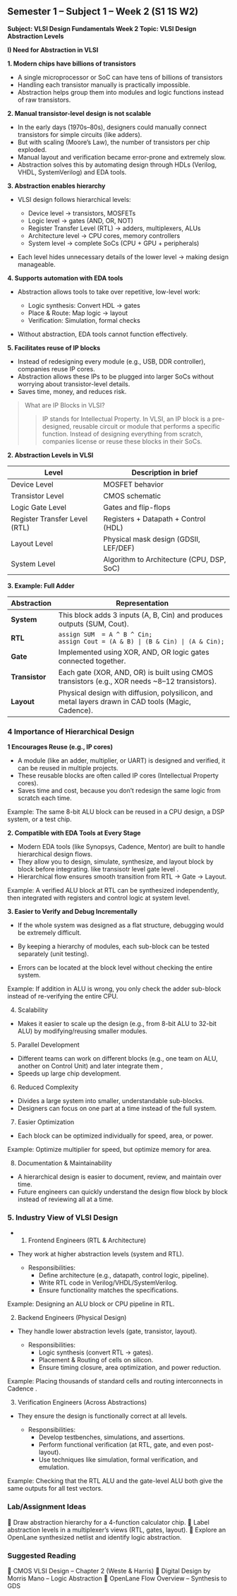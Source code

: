 ## Semester 1 – Subject 1 – Week 2 (S1 1S W2)

**Subject: VLSI Design Fundamentals
Week 2 Topic: VLSI Design Abstraction Levels**

**I) Need for Abstraction in VLSI**

**1. Modern chips have billions of transistors**
- A single microprocessor or SoC can have tens of billions of transistors 
- Handling each transistor manually is practically impossible.
- Abstraction helps group them into modules and logic functions instead of raw transistors.

**2. Manual transistor-level design is not scalable**
- In the early days (1970s–80s), designers could manually connect transistors for simple circuits (like adders).  
- But with scaling (Moore’s Law), the number of transistors per chip exploded.
- Manual layout and verification became error-prone and extremely slow.  
- Abstraction solves this by automating design through HDLs (Verilog, VHDL, SystemVerilog) and EDA tools.

**3. Abstraction enables hierarchy**  
- VLSI design follows hierarchical levels:  
    - Device level → transistors, MOSFETs  
    - Logic level → gates (AND, OR, NOT)  
    - Register Transfer Level (RTL) → adders, multiplexers, ALUs  
    - Architecture level → CPU cores, memory controllers    
    - System level → complete SoCs (CPU + GPU + peripherals)

- Each level hides unnecessary details of the lower level → making design manageable.

**4. Supports automation with EDA tools**
- Abstraction allows tools to take over repetitive, low-level work:  
    - Logic synthesis: Convert HDL → gates
    - Place & Route: Map logic → layout
    - Verification: Simulation, formal checks

- Without abstraction, EDA tools cannot function effectively.

**5. Facilitates reuse of IP blocks**
- Instead of redesigning every module (e.g., USB, DDR controller), companies reuse IP cores.
- Abstraction allows these IPs to be plugged into larger SoCs without worrying about transistor-level details.
- Saves time, money, and reduces risk.

>What are IP Blocks in VLSI?
>>IP stands for Intellectual Property.
In VLSI, an IP block is a pre-designed, reusable circuit or module that performs a specific function.
Instead of designing everything from scratch, companies license or reuse these blocks in their SoCs.

**2. Abstraction Levels in VLSI**

| Level| Description in brief|
|---|---|
| Device Level| MOSFET behavior |
| Transistor Level| CMOS schematic |
| Logic Gate Level| Gates and flip-flops |
| Register Transfer Level (RTL)| Registers + Datapath + Control (HDL) |
| Layout Level| Physical mask design (GDSII, LEF/DEF) |
| System Level| Algorithm to Architecture (CPU, DSP, SoC) |


**3. Example: Full Adder**

| **Abstraction** |**Representation**                                                                                 |
| --------------- | -------------------------------------------------------------------------------------------------- |
| **System**      | This block adds 3 inputs (A, B, Cin) and produces outputs (SUM, Cout).                             |
| **RTL**         | `assign SUM  = A ^ B ^ Cin;` <br> `assign Cout = (A & B) \| (B & Cin) \| (A & Cin);`               |
| **Gate**        | Implemented using XOR, AND, OR logic gates connected together.                                     |
| **Transistor**  | Each gate (XOR, AND, OR) is built using CMOS transistors (e.g., XOR needs \~8–12 transistors).     |
| **Layout**      | Physical design with diffusion, polysilicon, and metal layers drawn in CAD tools (Magic, Cadence). |


### 4 Importance of Hierarchical Design


**1 Encourages Reuse (e.g., IP cores)**

- A module (like an adder, multiplier, or UART) is designed and verified, it can be reused in multiple projects.
- These reusable blocks are often called IP cores (Intellectual Property cores).
- Saves time and cost, because you don’t redesign the same logic from scratch each time.

Example: The same 8-bit ALU block can be reused in a CPU design, a DSP system, or a test chip.

**2. Compatible with EDA Tools at Every Stage**

- Modern EDA tools (like Synopsys, Cadence, Mentor) are built to handle hierarchical design flows.  
- They allow you to design, simulate, synthesize, and layout block by block before integrating. like transisotr level gate level .
- Hierarchical flow ensures smooth transition from RTL → Gate → Layout.

Example: A verified ALU block at RTL can be synthesized independently, then integrated with registers and control logic at system level.

**3. Easier to Verify and Debug Incrementally**

- If the whole system was designed as a flat structure, debugging would be extremely difficult.

- By keeping a hierarchy of modules, each sub-block can be tested separately (unit testing).
- Errors can be located at the block level without checking the entire system.

Example: If addition in ALU is wrong, you only check the adder sub-block instead of re-verifying the entire CPU.

4. Scalability

- Makes it easier to scale up the design (e.g., from 8-bit ALU to 32-bit ALU) by modifying/reusing smaller modules.

5. Parallel Development

- Different teams can work on different blocks (e.g., one team on ALU, another on Control Unit) and later integrate them ,
- Speeds up large chip development.

6. Reduced Complexity

 - Divides a large system into smaller, understandable sub-blocks.
- Designers can focus on one part at a time instead of the full system.

7. Easier Optimization

- Each block can be optimized individually for speed, area, or power.

Example: Optimize multiplier for speed, but optimize memory for area.

8. Documentation & Maintainability

- A hierarchical design is easier to document, review, and maintain over time.
- Future engineers can quickly understand the design flow block by block instead of reviewing all at a time.

### 5. Industry View of VLSI Design

- 1. Frontend Engineers (RTL & Architecture)

- They work at higher abstraction levels (system and RTL).

    - Responsibilities:
         - Define architecture (e.g., datapath, control logic, pipeline).
        - Write RTL code in Verilog/VHDL/SystemVerilog.
        - Ensure functionality matches the specifications.

Example: Designing an ALU block or CPU pipeline in RTL.

2. Backend Engineers (Physical Design)

- They handle lower abstraction levels (gate, transistor, layout).

    - Responsibilities:
        - Logic synthesis (convert RTL → gates).
        - Placement & Routing of cells on silicon.
        - Ensure timing closure, area optimization, and  power reduction.

Example: Placing thousands of standard cells and routing interconnects in Cadence .

3. Verification Engineers (Across Abstractions)

- They ensure the design is functionally correct at all levels.

    - Responsibilities:
        - Develop testbenches, simulations, and assertions.
        - Perform functional verification (at RTL, gate, and even post-layout).
        - Use techniques like simulation, formal verification, and emulation.

Example: Checking that the RTL ALU and the gate-level ALU both give the same outputs for all test vectors.


### Lab/Assignment Ideas

🔹 Draw abstraction hierarchy for a 4-function calculator chip.
🔹 Label abstraction levels in a multiplexer’s views (RTL, gates, layout).
🔹 Explore an OpenLane synthesized netlist and identify logic abstraction.

### Suggested Reading

🔹 CMOS VLSI Design – Chapter 2 (Weste & Harris)
🔹 Digital Design by Morris Mano – Logic Abstraction
🔹 OpenLane Flow Overview – Synthesis to GDS